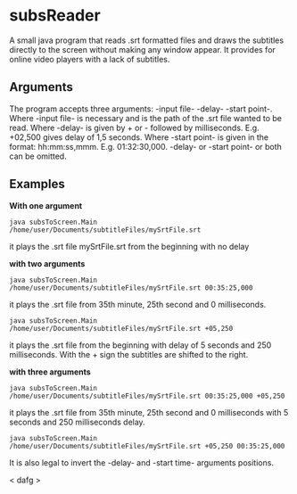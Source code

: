 # subsReader
A small java program that reads .srt formatted files and draws the subtitles directly to the screen without making any window appear. It provides for online video players with a lack of subtitles. 

Arguments
---------
The program accepts three arguments: -input file- -delay- -start point-.
Where -input file- is necessary and is the path of the .srt file wanted to be read.
Where -delay- is given by + or - followed by milliseconds. E.g. +02,500 gives delay of 1,5 seconds.
Where -start point- is given in the format: hh:mm:ss,mmm. E.g. 01:32:30,000.
-delay- or -start point- or both can be omitted. 

Examples
--------
__With one argument__

    java subsToScreen.Main /home/user/Documents/subtitleFiles/mySrtFile.srt
it plays the .srt file mySrtFile.srt from the beginning with no delay

__with two arguments__

    java subsToScreen.Main /home/user/Documents/subtitleFiles/mySrtFile.srt 00:35:25,000
it plays the .srt file from 35th minute, 25th second and 0 milliseconds.
 
    java subsToScreen.Main /home/user/Documents/subtitleFiles/mySrtFile.srt +05,250
it plays the .srt file from the beginning with delay of 5 seconds and 250 milliseconds. With the + sign the subtitles are shifted to the right.

__with three arguments__

    java subsToScreen.Main /home/user/Documents/subtitleFiles/mySrtFile.srt 00:35:25,000 +05,250
it plays the .srt file from 35th minute, 25th second and 0 milliseconds with 5 seconds and 250 milliseconds delay.

    java subsToScreen.Main /home/user/Documents/subtitleFiles/mySrtFile.srt +05,250 00:35:25,000
It is also legal to invert the -delay- and -start time- arguments positions.

\< dafg \>
